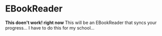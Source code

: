 # EBookReader
**This doen't work! right now** This will be an EBookReader that syncs your progress... I have to do this for my school...

